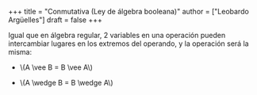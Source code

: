+++
title = "Conmutativa (Ley de álgebra booleana)"
author = ["Leobardo Argüelles"]
draft = false
+++

Igual que en álgebra regular, 2 variables en una operación pueden intercambiar
lugares en los extremos del operando, y la operación será la misma:

-   \\(A \vee B = B \vee A\\)

-   \\(A \wedge B = B \wedge A\\)

